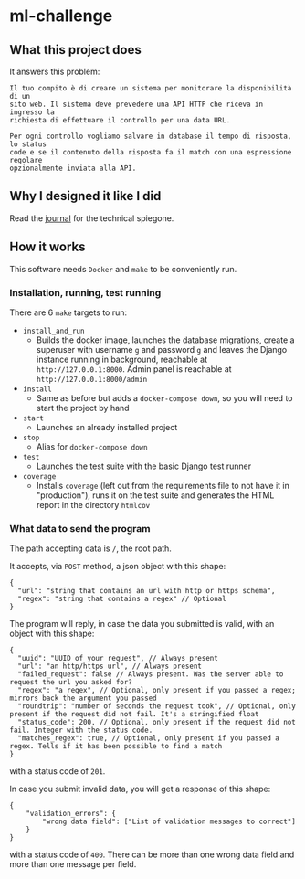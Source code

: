 # ml-challenge

## What this project does

It answers this problem:

```
Il tuo compito è di creare un sistema per monitorare la disponibilità di un
sito web. Il sistema deve prevedere una API HTTP che riceva in ingresso la
richiesta di effettuare il controllo per una data URL.

Per ogni controllo vogliamo salvare in database il tempo di risposta, lo status
code e se il contenuto della risposta fa il match con una espressione regolare
opzionalmente inviata alla API.
```

## Why I designed it like I did

Read the [journal](JOURNAL.md) for the technical spiegone.

## How it works

This software needs `Docker` and `make` to be conveniently run.

### Installation, running, test running

There are 6 `make` targets to run:

* `install_and_run`
  * Builds the docker image, launches the database migrations, create a superuser with username `g` and password `g`
    and leaves the Django instance running in background, reachable at `http://127.0.0.1:8000`.
    Admin panel is reachable at `http://127.0.0.1:8000/admin`
* `install`
  * Same as before but adds a `docker-compose down`, so you will need to start the project by hand
* `start`
  * Launches an already installed project
* `stop`
  * Alias for `docker-compose down`
* `test`
  * Launches the test suite with the basic Django test runner
* `coverage`
  * Installs `coverage` (left out from the requirements file to not have it in "production"), runs it on the test
    suite and generates the HTML report in the directory `htmlcov`

### What data to send the program

The path accepting data is `/`, the root path.

It accepts, via `POST` method, a json object with this shape:
```json5
{
  "url": "string that contains an url with http or https schema",
  "regex": "string that contains a regex" // Optional
}
```

The program will reply, in case the data you submitted is valid, with an object with this shape:
```json5
{
  "uuid": "UUID of your request", // Always present
  "url": "an http/https url", // Always present
  "failed_request": false // Always present. Was the server able to request the url you asked for?
  "regex": "a regex", // Optional, only present if you passed a regex; mirrors back the argument you passed
  "roundtrip": "number of seconds the request took", // Optional, only present if the request did not fail. It's a stringified float
  "status_code": 200, // Optional, only present if the request did not fail. Integer with the status code.
  "matches_regex": true, // Optional, only present if you passed a regex. Tells if it has been possible to find a match
}
```
with a status code of `201`.

In case you submit invalid data, you will get a response of this shape:
```json5
{
    "validation_errors": {
        "wrong data field": ["List of validation messages to correct"]
    }
}
```

with a status code of `400`. There can be more than one wrong data field and more than one message per field.
